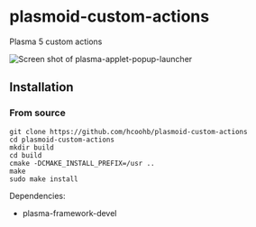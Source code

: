 # plasmoid-custom-actions

Plasma 5 custom actions 

![Screen shot of plasma-applet-popup-launcher](popup-launcher.png)

## Installation



### From source

```
git clone https://github.com/hcoohb/plasmoid-custom-actions
cd plasmoid-custom-actions
mkdir build
cd build
cmake -DCMAKE_INSTALL_PREFIX=/usr ..
make
sudo make install
```

Dependencies:

* plasma-framework-devel
